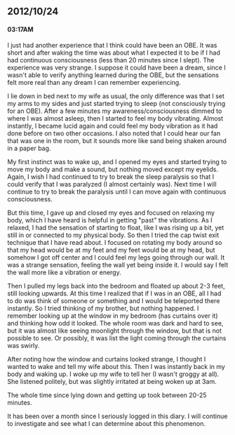 ## 2012/10/24
#### 03:17AM

I just had another experience that I think could have been an OBE. It was short and after waking the time was about what I expected it to be if I had had continuous consciousness (less than 20 minutes since I slept). The experience was very strange. I suppose it could have been a dream, since I wasn't able to verify anything learned during the OBE, but the sensations felt more real than any dream I can remember experiencing.

I lie down in bed next to my wife as usual, the only difference was that I set my arms to my sides and just started trying to sleep (not consciously trying for an OBE). After a few minutes my awareness/consciousness dimmed to where I was almost asleep, then I started to feel my body vibrating. Almost instantly, I became lucid again and could feel my body vibration as it had done before on two other occasions. I also noted that I could hear our fan that was one in the room, but it sounds more like sand being shaken around in a paper bag.

My first instinct was to wake up, and I opened my eyes and started trying to move my body and make a sound, but nothing moved except my eyelids. Again, I wish I had continued to try to break the sleep paralysis so that I could verify that I was paralyzed (I almost certainly was). Next time I will continue to try to break the paralysis until I can move again with continuous consciousness.

But this time, I gave up and closed my eyes and focused on relaxing my body, which I have heard is helpful in getting "past" the vibrations. As I relaxed, I had the sensation of starting to float, like I was rising up a bit, yet still in or connected to my physical body. So then I tried the cap twist exit technique that I have read about. I focused on rotating my body around so that my head would be at my feet and my feet would be at my head, but somehow I got off center and I could feel my legs going through our wall. It was a strange sensation, feeling the wall yet being inside it. I would say I felt the wall more like a vibration or energy.

Then I pulled my legs back into the bedroom and floated up about 2-3 feet, still looking upwards. At this time I realized that if I was in an OBE, all I had to do was think of someone or something and I would be teleported there instantly. So I tried thinking of my brother, but nothing happened. I remember looking up at the window in my bedroom (has curtains over it) and thinking how odd it looked. The whole room was dark and hard to see, but it was almost like seeing moonlight through the window, but that is not possible to see. Or possibly, it was list the light coming through the curtains was swirly.

After noting how the window and curtains looked strange, I thought I wanted to wake and tell my wife about this. Then I was instantly back in my body and waking up. I woke up my wife to tell her (I wasn't groggy at all). She listened politely, but was slightly irritated at being woken up at 3am.

The whole time since lying down and getting up took between 20-25 minutes.

It has been over a month since I seriously logged in this diary. I will continue to investigate and see what I can determine about this phenomenon.
